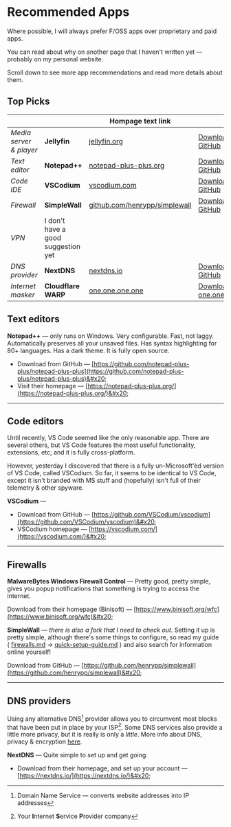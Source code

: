 # Recommended Apps

Where possible, I will always prefer F/OSS apps over proprietary and paid apps.

You can read about why on another page that I haven't written yet — probably on my personal website.&#x20;

Scroll down to see more app recommendations and read more details about them.

## Top Picks

<table data-column-title-hidden data-view="cards"><thead><tr><th></th><th></th><th>Hompage text link</th><th></th><th data-hidden data-card-target data-type="content-ref">Download site</th><th data-hidden data-type="content-ref">Homepage</th></tr></thead><tbody><tr><td><em>Media server &#x26; player</em></td><td><strong>Jellyfin</strong> </td><td><a href="https://jellyfin.org/">jellyfin.org</a> </td><td><a href="https://github.com/jellyfin/jellyfin">Download from GitHub</a></td><td><a href="https://github.com/jellyfin/jellyfin">https://github.com/jellyfin/jellyfin</a></td><td><a href="https://jellyfin.org/">https://jellyfin.org/</a></td></tr><tr><td><em>Text editor</em></td><td><strong>Notepad++</strong> </td><td><a href="https://notepad-plus-plus.org/">notepad-plus-plus.org</a> </td><td><a href="https://github.com/notepad-plus-plus/notepad-plus-plus">Download from GitHub</a></td><td><a href="https://github.com/notepad-plus-plus/notepad-plus-plus">https://github.com/notepad-plus-plus/notepad-plus-plus</a></td><td><a href="https://notepad-plus-plus.org/">https://notepad-plus-plus.org/</a></td></tr><tr><td><em>Code IDE</em> </td><td><strong>VSCodium</strong> </td><td><a href="https://vscodium.com/">vscodium.com</a></td><td><a href="https://github.com/VSCodium/vscodium">Download from GitHub</a></td><td><a href="https://github.com/VSCodium/vscodium">https://github.com/VSCodium/vscodium</a></td><td><a href="https://vscodium.com/">https://vscodium.com/</a></td></tr><tr><td><em>Firewall</em> </td><td><strong>SimpleWall</strong> </td><td><a href="https://github.com/henrypp/simplewall">github.com/henrypp/simplewall</a></td><td><a href="https://github.com/henrypp/simplewall">Download from GitHub</a></td><td><a href="https://github.com/henrypp/simplewall">https://github.com/henrypp/simplewall</a></td><td><a href="https://github.com/henrypp/simplewall">https://github.com/henrypp/simplewall</a></td></tr><tr><td><em>VPN</em></td><td>I don't have a good suggestion yet</td><td></td><td></td><td></td><td></td></tr><tr><td><em>DNS provider</em> </td><td><strong>NextDNS</strong> </td><td><a href="https://nextdns.io/">nextdns.io</a></td><td><a href="https://github.com/nextdns/nextdns">Download from GitHub</a></td><td><a href="https://github.com/nextdns/nextdns">https://github.com/nextdns/nextdns</a></td><td><a href="https://nextdns.io/">https://nextdns.io/</a></td></tr><tr><td><em>Internet masker</em></td><td><strong>Cloudflare WARP</strong></td><td><a href="https://one.one.one.one/">one.one.one.one</a></td><td><a href="https://one.one.one.one/">Download from one.one.one.one</a></td><td><a href="https://one.one.one.one/">https://one.one.one.one/</a></td><td><a href="https://one.one.one.one/">https://one.one.one.one/</a></td></tr></tbody></table>



## Text editors&#x20;

**Notepad++** — only runs on Windows. Very configurable. Fast, not laggy. Automatically preserves all your unsaved files. Has syntax highlighting for 80+ languages. Has a dark theme. It is fully open source.

* Download from GitHub — [https://github.com/notepad-plus-plus/notepad-plus-plus](https://github.com/notepad-plus-plus/notepad-plus-plus)&#x20;
* Visit their homepage — [https://notepad-plus-plus.org/](https://notepad-plus-plus.org/)&#x20;

***



## Code editors

Until recently, VS Code seemed like the only reasonable app. There are several others, but VS Code features the most useful functionality, extensions, etc; and it is fully cross-platform.

However, yesterday I discovered that there is a fully un-Microsoft'èd version of VS Code, called VSCodium. So far, it seems to be identical to VS Code, except it isn't branded with MS stuff and (hopefully) isn't full of their telemetry & other spyware.&#x20;

**VSCodium** —&#x20;

* Download from GitHub — [https://github.com/VSCodium/vscodium](https://github.com/VSCodium/vscodium)&#x20;
* VSCodium homepage — [https://vscodium.com/](https://vscodium.com/)&#x20;

***



## Firewalls

**MalwareBytes Windows Firewall Control** — Pretty good, pretty simple, gives you popup notifications that something is trying to access the internet.

Download from their homepage (Binisoft) — [https://www.binisoft.org/wfc](https://www.binisoft.org/wfc)&#x20;



**SimpleWall** — _there is also a fork that I need to check out_. Setting it up is pretty simple, although there's some things to configure, so read my guide ( [firewalls.md](../../internet-safety/inside-your-computer/firewalls.md "mention") → [quick-setup-guide.md](../../internet-safety/quick-setup-guide.md "mention") ) and also search for information online yourself!

Download from GitHub — [https://github.com/henrypp/simplewall](https://github.com/henrypp/simplewall)&#x20;

***



## DNS providers

Using any alternative DNS[^1] provider allows you to circumvent most blocks that have been put in place by your ISP[^2]. Some DNS services also provide a little more privacy, but it is really is only a _little_. More info about DNS, privacy & encryption [here](https://www.privacyguides.org/en/dns/).&#x20;

**NextDNS** — Quite simple to set up and get going.&#x20;

* Download from their homepage, and set up your account — [https://nextdns.io/](https://nextdns.io/)&#x20;







[^1]: Domain Name Service — converts website addresses into IP addresses

[^2]: Your **I**nternet **S**ervice **P**rovider company
